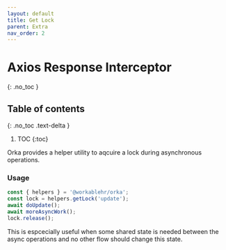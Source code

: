 ```yaml
---
layout: default
title: Get Lock
parent: Extra
nav_order: 2
---
```


# Axios Response Interceptor

{: .no_toc }

## Table of contents

{: .no_toc .text-delta }

1. TOC
   {:toc}

Orka provides a helper utility to aqcuire a lock during asynchronous operations.

### Usage

```js
const { helpers } = '@workablehr/orka';
const lock = helpers.getLock('update');
await doUpdate();
await moreAsyncWork();
lock.release();
```

This is espcecially useful when some shared state is needed between the async operations and no other flow should change this state.


